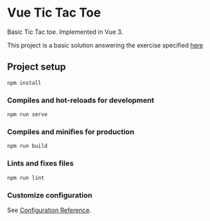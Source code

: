 # Vue Tic Tac Toe
Basic Tic Tac toe. 
Implemented in Vue 3. 

This project is a basic solution answering the exercise specified [here](https://gitlab.com/-/ide/project/docusland-courses/javascript/js-tic-tac-toe/)


## Project setup
```
npm install
```

### Compiles and hot-reloads for development
```
npm run serve
```

### Compiles and minifies for production
```
npm run build
```

### Lints and fixes files
```
npm run lint
```

### Customize configuration
See [Configuration Reference](https://cli.vuejs.org/config/).
